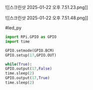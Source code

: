 
![[스크린샷 2025-01-22 오후 7.51.23.png]]

![[스크린샷 2025-01-22 오후 7.51.48.png]]


#led_py
```python
import RPi.GPIO as GPIO
import time

GPIO.setmode(GPIO.BCM)
GPIO.setup(17,GPIO.OUT)

while(True):
GPIO.output(17,False)
time.sleep(2)
GPIO.output(17,True)
time.sleep(2)
```



